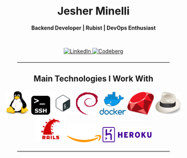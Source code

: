 <div align="center">
  
  <h1>Jesher Minelli</h1>
  <p><strong>Backend Developer | Rubist | DevOps Enthusiast</strong></p>

  <br>

  <p>
    <a href="https://www.linkedin.com/in/jesher-minelli-913391220/" rel="external" target="_blank">
      <img src="https://img.shields.io/badge/LinkedIn-0077B5?style=for-the-badge&logo=linkedin&logoColor=white" alt="LinkedIn">
    </a>
    <a href="https://codeberg.org/jesherminelli" rel="external" target="_blank">
      <img src="https://img.shields.io/badge/Codeberg-2185D0?style=for-the-badge&logo=Codeberg&logoColor=white" alt="Codeberg">
    </a>
  </p>

  <hr style="border: 1px solid #ddd; width: 80%; margin: 20px auto;">

  <h2>Main Technologies I Work With</h2>
  <p>
    <img src="https://github.com/jesherdevsk8/images/blob/main/linux.png?raw=true" alt="Linux" width="65" height="65">
    <img src="https://github.com/jesherdevsk8/images/blob/main/openssh.png?raw=true" alt="OpenSSH" width="50" height="50">
    <img src="https://github.com/jesherdevsk8/images/blob/main/shellscript.png?raw=true" alt="Shell Script" width="60" height="60">
    <img src="https://github.com/jesherdevsk8/images/blob/main/debian.png?raw=true" alt="Debian" width="60" height="60">
    <img src="https://github.com/jesherdevsk8/images/blob/main/docker.png?raw=true" alt="Docker" width="70" height="60">
    <img src="https://github.com/jesherdevsk8/images/blob/main/ruby.png?raw=true" alt="Ruby" width="70" height="60">
    <img src="https://github.com/jesherdevsk8/images/blob/main/sinatra.svg?raw=true" alt="Sinatra" width="70" height="60">
    <img src="https://github.com/jesherdevsk8/images/blob/main/rails.png?raw=true" alt="Ruby on Rails" width="80" height="70">
    <img src="https://github.com/jesherdevsk8/images/blob/main/aws.png?raw=true" alt="AWS" width="90" height="50">
    <img src="https://github.com/jesherdevsk8/images/blob/main/heroku.png?raw=true" alt="Heroku" width="130" height="40">
  </p>

  <hr style="border: 1px solid #ddd; width: 80%; margin: 20px auto;">
</div>
